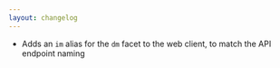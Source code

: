 ```yaml
---
layout: changelog
---
```

  * Adds an `im` alias for the `dm` facet to the web client, to match the API endpoint naming
